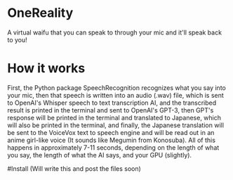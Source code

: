 # OneReality
A virtual waifu that you can speak to through your mic and it'll speak back to you!

# How it works
First, the Python package SpeechRecognition recognizes what you say into your mic, then that speech is written into an audio (.wav) file, which is sent to OpenAI's Whisper speech to text transcription AI, and the transcribed result is printed in the terminal and sent to OpenAI's GPT-3, then GPT's response will be printed in the terminal and translated to Japanese, which will also be printed in the terminal, and finally, the Japanese translation will be sent to the VoiceVox text to speech engine and will be read out in an anime girl-like voice (It sounds like Megumin from Konosuba). All of this happens in approximately 7-11 seconds, depending on the length of what you say, the length of what the AI says, and your GPU (slightly).

#Install
(Will write this and post the files soon)
